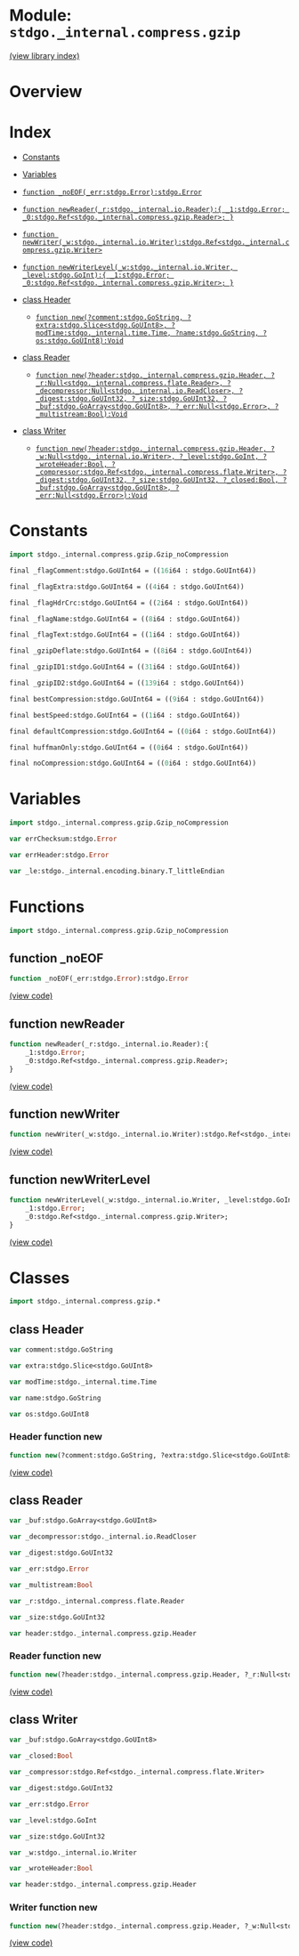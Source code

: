 # Module: `stdgo._internal.compress.gzip`

[(view library index)](../../../stdgo.md)


# Overview


# Index


- [Constants](<#constants>)

- [Variables](<#variables>)

- [`function _noEOF(_err:stdgo.Error):stdgo.Error`](<#function-_noeof>)

- [`function newReader(_r:stdgo._internal.io.Reader):{
	_1:stdgo.Error;
	_0:stdgo.Ref<stdgo._internal.compress.gzip.Reader>;
}`](<#function-newreader>)

- [`function newWriter(_w:stdgo._internal.io.Writer):stdgo.Ref<stdgo._internal.compress.gzip.Writer>`](<#function-newwriter>)

- [`function newWriterLevel(_w:stdgo._internal.io.Writer, _level:stdgo.GoInt):{
	_1:stdgo.Error;
	_0:stdgo.Ref<stdgo._internal.compress.gzip.Writer>;
}`](<#function-newwriterlevel>)

- [class Header](<#class-header>)

  - [`function new(?comment:stdgo.GoString, ?extra:stdgo.Slice<stdgo.GoUInt8>, ?modTime:stdgo._internal.time.Time, ?name:stdgo.GoString, ?os:stdgo.GoUInt8):Void`](<#header-function-new>)

- [class Reader](<#class-reader>)

  - [`function new(?header:stdgo._internal.compress.gzip.Header, ?_r:Null<stdgo._internal.compress.flate.Reader>, ?_decompressor:Null<stdgo._internal.io.ReadCloser>, ?_digest:stdgo.GoUInt32, ?_size:stdgo.GoUInt32, ?_buf:stdgo.GoArray<stdgo.GoUInt8>, ?_err:Null<stdgo.Error>, ?_multistream:Bool):Void`](<#reader-function-new>)

- [class Writer](<#class-writer>)

  - [`function new(?header:stdgo._internal.compress.gzip.Header, ?_w:Null<stdgo._internal.io.Writer>, ?_level:stdgo.GoInt, ?_wroteHeader:Bool, ?_compressor:stdgo.Ref<stdgo._internal.compress.flate.Writer>, ?_digest:stdgo.GoUInt32, ?_size:stdgo.GoUInt32, ?_closed:Bool, ?_buf:stdgo.GoArray<stdgo.GoUInt8>, ?_err:Null<stdgo.Error>):Void`](<#writer-function-new>)

# Constants


```haxe
import stdgo._internal.compress.gzip.Gzip_noCompression
```


```haxe
final _flagComment:stdgo.GoUInt64 = ((16i64 : stdgo.GoUInt64))
```


```haxe
final _flagExtra:stdgo.GoUInt64 = ((4i64 : stdgo.GoUInt64))
```


```haxe
final _flagHdrCrc:stdgo.GoUInt64 = ((2i64 : stdgo.GoUInt64))
```


```haxe
final _flagName:stdgo.GoUInt64 = ((8i64 : stdgo.GoUInt64))
```


```haxe
final _flagText:stdgo.GoUInt64 = ((1i64 : stdgo.GoUInt64))
```


```haxe
final _gzipDeflate:stdgo.GoUInt64 = ((8i64 : stdgo.GoUInt64))
```


```haxe
final _gzipID1:stdgo.GoUInt64 = ((31i64 : stdgo.GoUInt64))
```


```haxe
final _gzipID2:stdgo.GoUInt64 = ((139i64 : stdgo.GoUInt64))
```


```haxe
final bestCompression:stdgo.GoUInt64 = ((9i64 : stdgo.GoUInt64))
```


```haxe
final bestSpeed:stdgo.GoUInt64 = ((1i64 : stdgo.GoUInt64))
```


```haxe
final defaultCompression:stdgo.GoUInt64 = ((0i64 : stdgo.GoUInt64))
```


```haxe
final huffmanOnly:stdgo.GoUInt64 = ((0i64 : stdgo.GoUInt64))
```


```haxe
final noCompression:stdgo.GoUInt64 = ((0i64 : stdgo.GoUInt64))
```


# Variables


```haxe
import stdgo._internal.compress.gzip.Gzip_noCompression
```


```haxe
var errChecksum:stdgo.Error
```


```haxe
var errHeader:stdgo.Error
```


```haxe
var _le:stdgo._internal.encoding.binary.T_littleEndian
```


# Functions


```haxe
import stdgo._internal.compress.gzip.Gzip_noCompression
```


## function \_noEOF


```haxe
function _noEOF(_err:stdgo.Error):stdgo.Error
```


[\(view code\)](<./Gzip_noCompression.hx#L2>)


## function newReader


```haxe
function newReader(_r:stdgo._internal.io.Reader):{
	_1:stdgo.Error;
	_0:stdgo.Ref<stdgo._internal.compress.gzip.Reader>;
}
```


[\(view code\)](<./Gzip_noCompression.hx#L2>)


## function newWriter


```haxe
function newWriter(_w:stdgo._internal.io.Writer):stdgo.Ref<stdgo._internal.compress.gzip.Writer>
```


[\(view code\)](<./Gzip_noCompression.hx#L2>)


## function newWriterLevel


```haxe
function newWriterLevel(_w:stdgo._internal.io.Writer, _level:stdgo.GoInt):{
	_1:stdgo.Error;
	_0:stdgo.Ref<stdgo._internal.compress.gzip.Writer>;
}
```


[\(view code\)](<./Gzip_noCompression.hx#L2>)


# Classes


```haxe
import stdgo._internal.compress.gzip.*
```


## class Header


```haxe
var comment:stdgo.GoString
```


```haxe
var extra:stdgo.Slice<stdgo.GoUInt8>
```


```haxe
var modTime:stdgo._internal.time.Time
```


```haxe
var name:stdgo.GoString
```


```haxe
var os:stdgo.GoUInt8
```


### Header function new


```haxe
function new(?comment:stdgo.GoString, ?extra:stdgo.Slice<stdgo.GoUInt8>, ?modTime:stdgo._internal.time.Time, ?name:stdgo.GoString, ?os:stdgo.GoUInt8):Void
```


[\(view code\)](<./Gzip_Header.hx#L8>)


## class Reader


```haxe
var _buf:stdgo.GoArray<stdgo.GoUInt8>
```


```haxe
var _decompressor:stdgo._internal.io.ReadCloser
```


```haxe
var _digest:stdgo.GoUInt32
```


```haxe
var _err:stdgo.Error
```


```haxe
var _multistream:Bool
```


```haxe
var _r:stdgo._internal.compress.flate.Reader
```


```haxe
var _size:stdgo.GoUInt32
```


```haxe
var header:stdgo._internal.compress.gzip.Header
```


### Reader function new


```haxe
function new(?header:stdgo._internal.compress.gzip.Header, ?_r:Null<stdgo._internal.compress.flate.Reader>, ?_decompressor:Null<stdgo._internal.io.ReadCloser>, ?_digest:stdgo.GoUInt32, ?_size:stdgo.GoUInt32, ?_buf:stdgo.GoArray<stdgo.GoUInt8>, ?_err:Null<stdgo.Error>, ?_multistream:Bool):Void
```


[\(view code\)](<./Gzip_Reader.hx#L12>)


## class Writer


```haxe
var _buf:stdgo.GoArray<stdgo.GoUInt8>
```


```haxe
var _closed:Bool
```


```haxe
var _compressor:stdgo.Ref<stdgo._internal.compress.flate.Writer>
```


```haxe
var _digest:stdgo.GoUInt32
```


```haxe
var _err:stdgo.Error
```


```haxe
var _level:stdgo.GoInt
```


```haxe
var _size:stdgo.GoUInt32
```


```haxe
var _w:stdgo._internal.io.Writer
```


```haxe
var _wroteHeader:Bool
```


```haxe
var header:stdgo._internal.compress.gzip.Header
```


### Writer function new


```haxe
function new(?header:stdgo._internal.compress.gzip.Header, ?_w:Null<stdgo._internal.io.Writer>, ?_level:stdgo.GoInt, ?_wroteHeader:Bool, ?_compressor:stdgo.Ref<stdgo._internal.compress.flate.Writer>, ?_digest:stdgo.GoUInt32, ?_size:stdgo.GoUInt32, ?_closed:Bool, ?_buf:stdgo.GoArray<stdgo.GoUInt8>, ?_err:Null<stdgo.Error>):Void
```


[\(view code\)](<./Gzip_Writer.hx#L14>)


